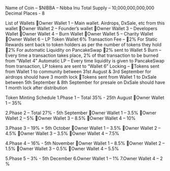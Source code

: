 Name of Coin – $NIBBA – Nibba Inu 
Total Supply – 10,000,000,000,000
Decimal Places - 8

List of Wallets
Owner Wallet 1 – Main wallet. Airdrops, DxSale, etc from this wallet
Owner Wallet 2 – Founder’s wallet
Owner Wallet 3 – Developers Wallet
Owner Wallet 4 – Burn Wallet
Owner Wallet 5 – Charity Wallet
Owner Wallet 6 – LP Token Wallet
6% Transaction Fee – 
2% For Static Rewards sent back to token holders as per the number of tokens they hold
2% For automatic Liquidity on PancakeSwap
2% sent to Wallet 5
Burn – Every time a transaction takes place, 2% of that transaction to be burned from “Wallet 4”
Automatic LP – Every time liquidity is given to PancakeSwap from transaction, LP tokens are sent to “Wallet 6”
Locking – 
Tokens sent from Wallet 1 to community between 31st August & 3rd September for airdrops should have 3 month lock
Tokens sent from Wallet 1 to DxSale between 5th September & 8th September for presale on DxSale should have 1 month lock after distribution


Token Minting Schedule
1.Phase 1 – Total 35% - 25th August
Owner Wallet 1 – 35%

2.Phase 2 – Total 27% - 5th September
Owner Wallet 1 – 3.5%
Owner Wallet 2 – 5%
Owner Wallet 3 – 8.5%
Owner Wallet 4 – 10%

3.Phase 3 – 19% = 5th October
Owner Wallet 1 – 3.5%
Owner Wallet 2 – 4.5%
Owner Wallet 3 – 3.5%
Owner Wallet 4 – 7.5%

4.Phase 4 – 16% - 5th November
Owner Wallet 1 – 8.5%
Owner Wallet 2 – 1.5%
Owner Wallet 3 – 0.5%
Owner Wallet 4 – 5.5%

5.Phase 5 – 3% - 5th December
6.Owner Wallet 1 – 1%
7.Owner Wallet 4 – 2 %
